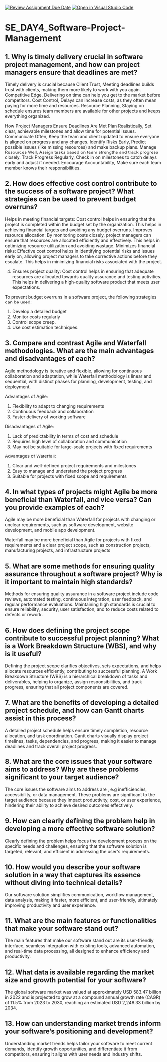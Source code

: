 [![Review Assignment Due Date](https://classroom.github.com/assets/deadline-readme-button-22041afd0340ce965d47ae6ef1cefeee28c7c493a6346c4f15d667ab976d596c.svg)](https://classroom.github.com/a/9pw6JKcu)
[![Open in Visual Studio Code](https://classroom.github.com/assets/open-in-vscode-2e0aaae1b6195c2367325f4f02e2d04e9abb55f0b24a779b69b11b9e10269abc.svg)](https://classroom.github.com/online_ide?assignment_repo_id=17137546&assignment_repo_type=AssignmentRepo)
# SE_DAY4_Software-Project-Management
## 1. Why is timely delivery crucial in software project management, and how can project managers ensure that deadlines are met?
Timely delivery is crucial because Client Trust, Meeting deadlines builds trust with clients, making them more likely to work with you again.
Competitive Edge, Delivering on time can help you get to the market before competitors.
Cost Control, Delays can increase costs, as they often mean paying for more time and resources.
Resource Planning, Staying on schedule ensures team members are available for other projects and keeps everything organized.

How Project Managers Ensure Deadlines Are Met
Plan Realistically, Set clear, achievable milestones and allow time for potential issues.
Communicate Often, Keep the team and client updated to ensure everyone is aligned on progress and any changes.
Identify Risks Early, Predict possible issues (like missing resources) and make backup plans.
Manage Resources Well, Assign tasks based on team strengths and track progress closely.
Track Progress Regularly, Check in on milestones to catch delays early and adjust if needed.
Encourage Accountability, Make sure each team member knows their responsibilities.

## 2. How does effective cost control contribute to the success of a software project? What strategies can be used to prevent budget overruns?
Helps in meeting financial targets: Cost control helps in ensuring that the project is completed within the budget set by the organization. This helps in achieving financial targets and avoiding any budget overruns.
Improves resource allocation: By monitoring costs closely, project managers can ensure that resources are allocated efficiently and effectively. This helps in optimizing resource utilization and avoiding wastage.
Minimizes financial risks: Effective cost control helps in identifying potential risks and issues early on, allowing project managers to take corrective actions before they escalate. This helps in minimizing financial risks associated with the project.

4. Ensures project quality: Cost control helps in ensuring that adequate resources are allocated towards quality assurance and testing activities. This helps in delivering a high-quality software product that meets user expectations.

To prevent budget overruns in a software project, the following strategies can be used:

1. Develop a detailed budget
2. Monitor costs regularly
3. Control scope creep.
4. Use cost estimation techniques.

## 3. Compare and contrast Agile and Waterfall methodologies. What are the main advantages and disadvantages of each?
Agile methodology is iterative and flexible, allowing for continuous collaboration and adaptation, while Waterfall methodology is linear and sequential, with distinct phases for planning, development, testing, and deployment.

Advantages of Agile:
1. Flexibility to adapt to changing requirements
2. Continuous feedback and collaboration
3. Faster delivery of working software

Disadvantages of Agile:
1. Lack of predictability in terms of cost and schedule
2. Requires high level of collaboration and communication
3. May not be suitable for large-scale projects with fixed requirements

Advantages of Waterfall:
1. Clear and well-defined project requirements and milestones
2. Easy to manage and understand the project progress
3. Suitable for projects with fixed scope and requirements
   
## 4. In what types of projects might Agile be more beneficial than Waterfall, and vice versa? Can you provide examples of each?
Agile may be more beneficial than Waterfall for projects with changing or unclear requirements, such as software development, website development, and mobile app development. 

Waterfall may be more beneficial than Agile for projects with fixed requirements and a clear project scope, such as construction projects, manufacturing projects, and infrastructure projects

## 5. What are some methods for ensuring quality assurance throughout a software project? Why is it important to maintain high standards?
Methods for ensuring quality assurance in a software project include code reviews, automated testing, continuous integration, user feedback, and regular performance evaluations. Maintaining high standards is crucial to ensure reliability, security, user satisfaction, and to reduce costs related to defects or rework.
## 6. How does defining the project scope contribute to successful project planning? What is a Work Breakdown Structure (WBS), and why is it useful?
Defining the project scope clarifies objectives, sets expectations, and helps allocate resources efficiently, contributing to successful planning. A Work Breakdown Structure (WBS) is a hierarchical breakdown of tasks and deliverables, helping to organize, assign responsibilities, and track progress, ensuring that all project components are covered.

## 7. What are the benefits of developing a detailed project schedule, and how can Gantt charts assist in this process?
A detailed project schedule helps ensure timely completion, resource allocation, and task coordination. Gantt charts visually display project timelines, tasks, dependencies, and progress, making it easier to manage deadlines and track overall project progress.

## 8. What are the core issues that your software aims to address? Why are these problems significant to your target audience?
The core issues the software aims to address are , e.g inefficiencies, accessibility, or data management. These problems are significant to the target audience because they impact productivity, cost, or user experience, hindering their ability to achieve desired outcomes effectively.
## 9. How can clearly defining the problem help in developing a more effective software solution?
Clearly defining the problem helps focus the development process on the specific needs and challenges, ensuring that the software solution is targeted, relevant, and efficient in addressing the user's requirements.
## 10. How would you describe your software solution in a way that captures its essence without diving into technical details?
Our software solution simplifies  communication, workflow management, data analysis, making it faster, more efficient, and user-friendly, ultimately improving productivity and user experience.
## 11. What are the main features or functionalities that make your software stand out?
The main features that make our software stand out are its user-friendly interface, seamless integration with existing tools, advanced automation, and real-time data processing, all designed to enhance efficiency and productivity.
## 12. What data is available regarding the market size and growth potential for your software?
The global software market was valued at approximately USD 583.47 billion in 2022 and is projected to grow at a compound annual growth rate (CAGR) of 11.5% from 2023 to 2030, reaching an estimated USD 2,248.33 billion by 2034.  
## 13. How can understanding market trends inform your software’s positioning and development?
Understanding market trends helps tailor your software to meet current demands, identify growth opportunities, and differentiate it from competitors, ensuring it aligns with user needs and industry shifts.
